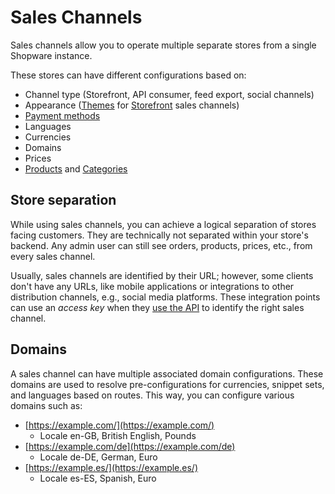 # Sales Channels

Sales channels allow you to operate multiple separate stores from a single Shopware instance.

These stores can have different configurations based on:

* Channel type \(Storefront, API consumer, feed export, social channels\)
* Appearance \([Themes](../../../guides/plugins/themes/theme-base-guide) for [Storefront](../../../concepts/framework/architecture/storefront-concept) sales channels\)
* [Payment methods](../checkout-concept/payments)
* Languages
* Currencies
* Domains
* Prices
* [Products](products) and [Categories](02-categories)

## Store separation

While using sales channels, you can achieve a logical separation of stores facing customers. They are technically not separated within your store's backend. Any admin user can still see orders, products, prices, etc., from every sales channel.

Usually, sales channels are identified by their URL; however, some clients don't have any URLs, like mobile applications or integrations to other distribution channels, e.g., social media platforms. These integration points can use an *access key* when they [use the API](../../../guides/integrations-api) to identify the right sales channel.

## Domains

A sales channel can have multiple associated domain configurations. These domains are used to resolve pre-configurations for currencies, snippet sets, and languages based on routes. This way, you can configure various domains such as:
<!-- markdown-link-check-disable -->
* [https://example.com/](https://example.com/)
  * Locale en-GB, British English, Pounds
* [https://example.com/de](https://example.com/de)
  * Locale de-DE, German, Euro
* [https://example.es/](https://example.es/)
  * Locale es-ES, Spanish, Euro
<!-- markdown-link-check-enable -->
